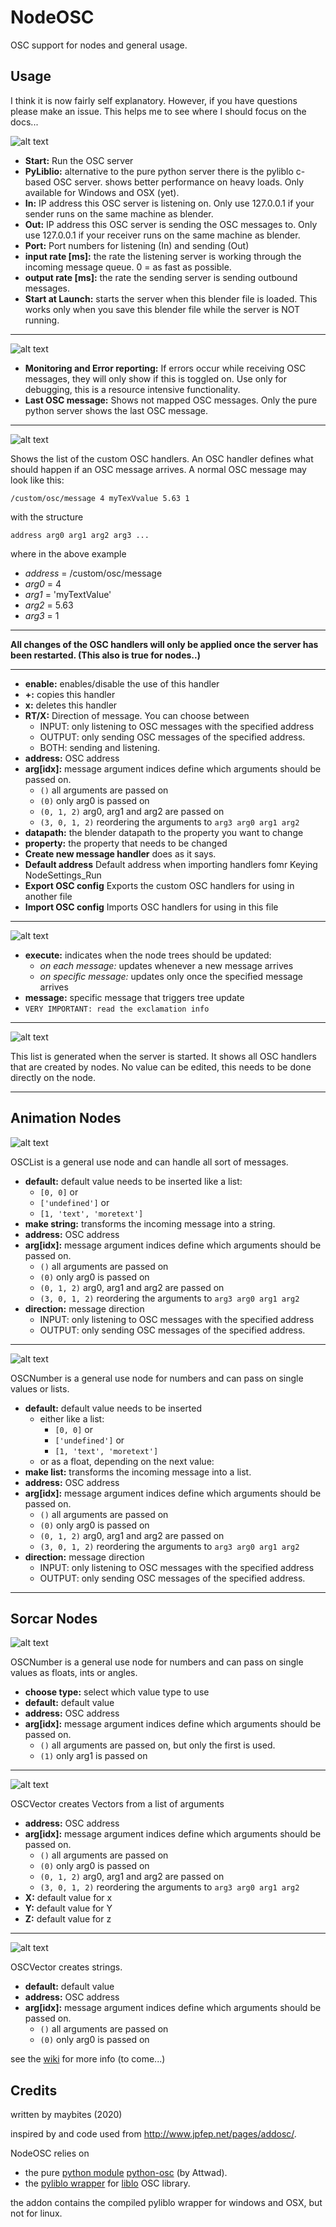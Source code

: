 # NodeOSC
OSC support for nodes and general usage.

## Usage
I think it is now fairly self explanatory. However, if you have questions please make an issue. This helps me to see where I should focus on the docs...


![alt text](./help/assets/NodeSettings_Stop.png)

* **Start:** Run the OSC server
* **PyLiblio:** alternative to the pure python server there is the pyliblo c-based OSC server. shows better performance on heavy loads. Only available for Windows and OSX (yet).
* **In:** IP address this OSC server is listening on. Only use 127.0.0.1 if your sender runs on the same machine as blender.
* **Out:** IP address this OSC server is sending the OSC messages to. Only use 127.0.0.1 if your receiver runs on the same machine as blender.
* **Port:** Port numbers for listening (In) and sending (Out)
* **input rate [ms]:** the rate the listening server is working through the incoming message queue. 0 = as fast as possible.
* **output rate [ms]:** the rate the sending server is sending outbound messages.
* **Start at Launch:** starts the server when this blender file is loaded. This works only when you save this blender file while the server is NOT running.

---

![alt text](./help/assets/NodeSettings_Run.png)

* **Monitoring and Error reporting:** If errors occur while receiving OSC messages, they will only show if this is toggled on. Use only for debugging, this is a resource intensive functionality.
* **Last OSC message:** Shows not mapped OSC messages. Only the pure python server shows the last OSC message.

---

![alt text](./help/assets/NodeCustomMessages.png)

Shows the list of the custom OSC handlers. An OSC handler defines what should happen if an OSC message arrives.
A normal OSC message may look like this:

`/custom/osc/message 4 myTexVvalue 5.63 1`

with the structure

`address arg0 arg1 arg2 arg3 ...`

where in the above example

* _address_ = /custom/osc/message
* _arg0_ = 4
* _arg1_ = 'myTextValue'
* _arg2_ = 5.63
* _arg3_ = 1

---

**All changes of the OSC handlers will only be applied once the server has been restarted. (This also is true for nodes..)**

---
* **enable:** enables/disable the use of this handler
* **+:** copies this handler
* **x:** deletes this handler
* **RT/X:** Direction of message. You can choose between  
  * INPUT: only listening to OSC messages with the specified address
  * OUTPUT: only sending OSC messages of the specified address.
  * BOTH: sending and listening.
* **address:** OSC address
* **arg[idx]:** message argument indices define which arguments should be passed on.
  * `()` all arguments are passed on
  * `(0)` only arg0  is passed on
  * `(0, 1, 2)` arg0, arg1 and arg2 are passed on
  * `(3, 0, 1, 2)` reordering the arguments to `arg3 arg0 arg1 arg2`
* **datapath:** the blender datapath to the property you want to change
* **property:** the property that needs to be changed
* **Create new message handler** does as it says.
* **Default address** Default address when importing handlers fomr Keying NodeSettings_Run
* **Export OSC config** Exports the custom OSC handlers for using in another file
* **Import OSC config** Imports OSC handlers for using in this file

---

![alt text](./help/assets/NodeMessage_Stop.png)

* **execute:** indicates when the node trees should be updated:
  * _on each message:_ updates whenever a new message arrives
  * _on specific message:_ updates only once the specified message arrives
* **message:** specific message that triggers tree update
* `VERY IMPORTANT: read the exclamation info`

---

![alt text](./help/assets/NodeMessage_Run.png)

This list is generated when the server is started. It shows all OSC handlers that are created by nodes. No value can be edited, this needs to be done directly on the node.

---

## Animation Nodes

![alt text](./help/assets/AN_OSCList.png)

OSCList is a general use node and can handle all sort of messages.

* **default:** default value needs to be inserted like a list:
  * `[0, 0]` or
  * `['undefined']` or
  * `[1, 'text', 'moretext']`
* **make string:** transforms the incoming message into a string.
* **address:** OSC address
* **arg[idx]:** message argument indices define which arguments should be passed on.
  * `()` all arguments are passed on
  * `(0)` only arg0  is passed on
  * `(0, 1, 2)` arg0, arg1 and arg2 are passed on
  * `(3, 0, 1, 2)` reordering the arguments to `arg3 arg0 arg1 arg2`
* **direction:** message direction
  * INPUT: only listening to OSC messages with the specified address
  * OUTPUT: only sending OSC messages of the specified address.

---

 ![alt text](./help/assets/AN_OSCNumber.png)

 OSCNumber is a general use node for numbers and can pass on single values or lists.

* **default:** default value needs to be inserted
   * either like a list:
      * `[0, 0]` or
      * `['undefined']` or
      * `[1, 'text', 'moretext']`
   * or as a float, depending on the next value:
* **make list:** transforms the incoming message into a list.
* **address:** OSC address
* **arg[idx]:** message argument indices define which arguments should be passed on.
   * `()` all arguments are passed on
   * `(0)` only arg0  is passed on
   * `(0, 1, 2)` arg0, arg1 and arg2 are passed on
   * `(3, 0, 1, 2)` reordering the arguments to `arg3 arg0 arg1 arg2`
* **direction:** message direction
   * INPUT: only listening to OSC messages with the specified address
   * OUTPUT: only sending OSC messages of the specified address.

---

## Sorcar Nodes

![alt text](./help/assets/SC_OSCNumber.png)

  OSCNumber is a general use node for numbers and can pass on single values as floats, ints or angles.

* **choose type:** select which value type to use
* **default:** default value
* **address:** OSC address
* **arg[idx]:** message argument indices define which arguments should be passed on.
  * `()` all arguments are passed on, but only the first is used.
  * `(1)` only arg1 is passed on

---

![alt text](./help/assets/SC_OSCVector.png)

OSCVector creates Vectors from a list of arguments

* **address:** OSC address
* **arg[idx]:** message argument indices define which arguments should be passed on.
  * `()` all arguments are passed on
  * `(0)` only arg0  is passed on
  * `(0, 1, 2)` arg0, arg1 and arg2 are passed on
  * `(3, 0, 1, 2)` reordering the arguments to `arg3 arg0 arg1 arg2`
* **X:** default value for x
* **Y:** default value for Y
* **Z:** default value for z

---

![alt text](./help/assets/SC_OSCString.png)

OSCVector creates strings.

* **default:** default value
* **address:** OSC address
* **arg[idx]:** message argument indices define which arguments should be passed on.
  * `()` all arguments are passed on
  * `(0)` only arg0  is passed on


see the [wiki](https://github.com/maybites/blender.NodeOSC/wiki) for more info (to come...)

## Credits

written by maybites (2020)

inspired by and code used from http://www.jpfep.net/pages/addosc/.

NodeOSC relies on

* the pure [python module](https://pypi.python.org/pypi/python-osc/) [python-osc](https://github.com/attwad/python-osc) (by Attwad).
* the [pyliblo wrapper](http://das.nasophon.de/pyliblo/) for [liblo](http://liblo.sourceforge.net/) OSC library.



the addon contains the compiled pyliblo wrapper for windows and OSX, but not for linux.

